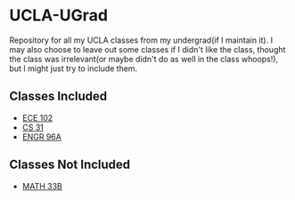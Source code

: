 # UCLA-UGrad
Repository for all my UCLA classes from my undergrad(if I maintain it).
I may also choose to leave out some classes if I didn't like the class, thought the class was irrelevant(or maybe didn't do as well in the class whoops!), but I might just try to include them.

## Classes Included
- [ECE 102](./22-23/Fall/ECE_102)
- [CS 31](./22-23/Fall/CS_31)
- [ENGR 96A](./22-23/Fall/ENGR_96A)

## Classes Not Included
- [MATH 33B](./22-23/Fall/MATH_33B)